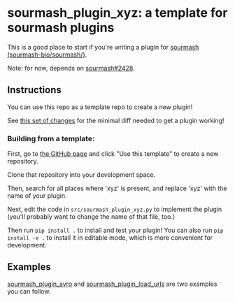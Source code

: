 # sourmash_plugin_xyz: a template for sourmash plugins

This is a good place to start if you're writing a plugin for
[sourmash (sourmash-bio/sourmash/)](https://github.com/sourmash-bio/sourmash/).

Note: for now, depends on
[sourmash#2428](https://github.com/sourmash-bio/sourmash/pull/2428).

## Instructions

You can use this repo as a template repo to create a new plugin!

See [this set of changes](https://github.com/ctb/sourmash_plugin_template_test1/pull/1) for the minimal diff needed to get a plugin working!

### Building from a template:

First, go to [the GitHub page](https://github.com/sourmash-bio/sourmash_plugin_template) and click "Use this template" to create a new repository.

Clone that repository into your development space.

Then, search for all places where 'xyz' is present, and replace
'xyz' with the name of your plugin.

Next, edit the code in `src/sourmash_plugin_xyz.py` to implement the plugin
(you'll probably want to change the name of that file, too.)

Then run `pip install .` to install and test your plugin! You can also
run `pip install -e .` to install it in editable mode, which is more
convenient for development.

## Examples

[sourmash_plugin_avro](https://github.com/sourmash-bio/sourmash_plugin_avro)
and
[sourmash_plugin_load_urls](https://github.com/sourmash-bio/sourmash_plugin_load_urls)
are two examples you can follow.

